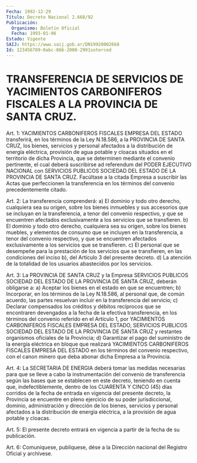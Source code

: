```yaml
---
Fecha: 1992-12-29
Título: Decreto Nacional 2.668/92
Publicación:
  Organismo: Boletín Oficial
  Fecha: 1993-01-06
Estado: Vigente
SAIJ: https://www.saij.gob.ar/DN19920002668
Id: 123456789-0abc-866-2000-2991soterced
---
```

# TRANSFERENCIA DE SERVICIOS DE YACIMIENTOS CARBONIFEROS FISCALES A LA PROVINCIA DE SANTA CRUZ.

<a id="1"></a>
Art.  1: YACIMIENTOS CARBONIFEROS FISCALES EMPRESA DEL ESTADO transferirá,  en los términos de la Ley N.18.586, a la PROVINCIA DE SANTA  CRUZ, los  bienes,  servicios  y  personal  afectados  a  la distribución  de  energía  eléctrica,  provisión  de agua potable y cloacas  situados  en  el  territorio  de dicha Provincia,  que  se determinen  mediante  el  convenio  pertinente,    el  cual  deberá suscribirse  ad  referendum  del  PODER  EJECUTIVO  NACIONAL    con SERVICIOS  PUBLICOS  SOCIEDAD  DEL  ESTADO DE LA PROVINCIA DE SANTA CRUZ.  Facúltase  a la citada Empresa a  suscribir  las  Actas  que perfeccionen  la  transferencia    en  los  términos  del  convenio precedentemente citado.

<a id="2"></a>
Art. 2: La transferencia comprenderá: a) El dominio y todo otro derecho,  cualquiera  sea  su  origen, sobre los bienes inmuebles y sus accesorios que se incluyan en  la  transferencia,  a  tenor del convenio  respectivo,  y que se encuentren afectados exclusivamente a los servicios que se transfieren.  b)  El  dominio  y  todo  otro derecho,  cualquiera  sea  su  origen,  sobre los bienes muebles, y elementos de consumo que se incluyen en la  transferencia,  a tenor del convenio respectivo, y que se encuentren afectados exclusivamente  a  los servicios que se transfieren. c) El personal que  se desempeñe para  la  prestación  de  los  servicios  que  se transfieren,  en  las condiciones del inciso b), del Artículo 3 del presente decreto. d)  La  atención  de la totalidad de los usuarios abastecidos por los servicios.

<a id="3"></a>
Art.  3:  La  PROVINCIA  DE  SANTA CRUZ y la Empresa SERVICIOS PUBLICOS  SOCIEDAD  DEL  ESTADO  DE LA  PROVINCIA  DE  SANTA  CRUZ, deberán obligarse a: a) Aceptar los  bienes  en el estado en que se encuentren; b) Incorporar, en los términos de  la  Ley N.18.586, al personal que, de común acuerdo, las partes resuelvan  incluir en la transferencia del servicio; c) Declarar compensados los  créditos y débitos recíprocos que se encontraren devengados a la fecha  de  la efectiva  transferencia,  en  los términos del convenio referido en el Artículo 1, por YACIMIENTOS  CARBONIFEROS  FISCALES  EMPRESA DEL ESTADO,  SERVICIOS PUBLICOS SOCIEDAD DEL ESTADO DE LA PROVINCIA  DE SANTA CRUZ  y  restantes  organismos  oficiales de la Provincia; d) Garantizar  el  pago  del  suministro de la  energía  eléctrica  en bloque que realizará YACIMIENTOS  CARBONIFEROS FISCALES EMPRESA DEL ESTADO  en  los  términos del convenio  respectivo,  con  el  canon minero que deba abonar dicha Empresa a la Provincia.

<a id="4"></a>
Art.  4:  La  SECRETARIA  DE  ENERGIA deberá tomar las medidas necesarias  para  que  se  lleve  a  cabo  la  instrumentación  del convenio  de transferencia según las bases  que  se  establecen  en este decreto,  teniendo en cuenta que, indefectiblemente, dentro de los CUARENTA Y CINCO  (45)  días corridos de la fecha de entrada en vigencia del presente decreto,  la  Provincia se encuentre en pleno ejercicio  de su poder jurisdiccional,  dominio,  administración  y dirección de  los  bienes,  servicios  y  personal  afectados  a la distribución  de  energía eléctrica, a la provisión de agua potable y cloacas.

<a id="5"></a>
Art. 5: El presente decreto entrará en vigencia a partir de la fecha de su publicación.

<a id="6"></a>
Art.  6: Comuníquese, publíquese, dése a la Dirección nacional del Registro Oficial y archívese.